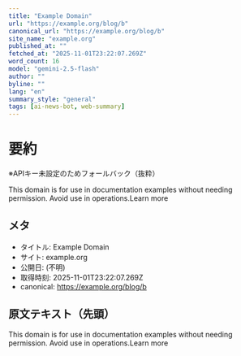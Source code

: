 ```yaml
---
title: "Example Domain"
url: "https://example.org/blog/b"
canonical_url: "https://example.org/blog/b"
site_name: "example.org"
published_at: ""
fetched_at: "2025-11-01T23:22:07.269Z"
word_count: 16
model: "gemini-2.5-flash"
author: ""
byline: ""
lang: "en"
summary_style: "general"
tags: [ai-news-bot, web-summary]
---
```


# 要約

※APIキー未設定のためフォールバック（抜粋）

This domain is for use in documentation examples without needing permission. Avoid use in operations.Learn more

## メタ
- タイトル: Example Domain  
- サイト: example.org  
- 公開日: (不明)  
- 取得時刻: 2025-11-01T23:22:07.269Z
- canonical: https://example.org/blog/b

## 原文テキスト（先頭）
This domain is for use in documentation examples without needing permission. Avoid use in operations.Learn more
